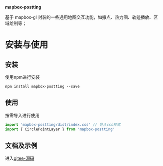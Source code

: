 **mapbox-postting**

基于 mapbox-gl 封装的一些通用地图交互功能，如撒点、热力图、轨迹播放、区域绘制等；

# 安装与使用

## 安装

使用npm进行安装

```
npm install mapbox-postting --save
```

## 使用

按需导入进行使用

```js
import 'mapbox-postting/dist/index.css' // 导入css样式
import { CirclePointLayer } from 'mapbox-postting'
```

## 文档及示例

进入[gitee-源码](https://gitee.com/zX942698/mapbox-utils/tree/master)